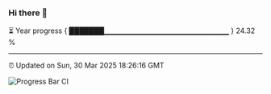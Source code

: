 ### Hi there 👋

⏳ Year progress { ███████▁▁▁▁▁▁▁▁▁▁▁▁▁▁▁▁▁▁▁▁▁▁▁ } 24.32 %

---

⏰ Updated on Sun, 30 Mar 2025 18:26:16 GMT

![Progress Bar CI](https://github.com/liununu/liununu/workflows/Progress%20Bar%20CI/badge.svg)

